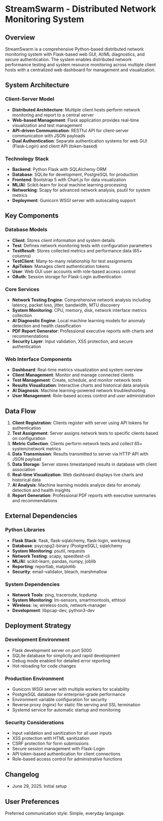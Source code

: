 # StreamSwarm - Distributed Network Monitoring System

## Overview

StreamSwarm is a comprehensive Python-based distributed network monitoring system with Flask-based web GUI, AI/ML diagnostics, and secure authentication. The system enables distributed network performance testing and system resource monitoring across multiple client hosts with a centralized web dashboard for management and visualization.

## System Architecture

### Client-Server Model
- **Distributed Architecture**: Multiple client hosts perform network monitoring and report to a central server
- **Web-based Management**: Flask application provides real-time visualization and test management
- **API-driven Communication**: RESTful API for client-server communication with JSON payloads
- **Dual Authentication**: Separate authentication systems for web GUI (Flask-Login) and client API (token-based)

### Technology Stack
- **Backend**: Python Flask with SQLAlchemy ORM
- **Database**: SQLite for development, PostgreSQL for production
- **Frontend**: Bootstrap 5 with Chart.js for data visualization
- **ML/AI**: Scikit-learn for local machine learning processing
- **Networking**: Scapy for advanced network analysis, psutil for system metrics
- **Deployment**: Gunicorn WSGI server with autoscaling support

## Key Components

### Database Models
- **Client**: Stores client information and system details
- **Test**: Defines network monitoring tests with configuration parameters
- **TestResult**: Stores collected metrics and performance data (65+ columns)
- **TestClient**: Many-to-many relationship for test assignments
- **ApiToken**: Manages client authentication tokens
- **User**: Web GUI user accounts with role-based access control
- **OAuth**: Session storage for Flask-Login authentication

### Core Services
- **Network Testing Engine**: Comprehensive network analysis including latency, packet loss, jitter, bandwidth, MTU discovery
- **System Monitoring**: CPU, memory, disk, network interface metrics collection
- **AI Diagnostic Engine**: Local machine learning models for anomaly detection and health classification
- **PDF Report Generator**: Professional executive reports with charts and recommendations
- **Security Layer**: Input validation, XSS protection, and secure authentication

### Web Interface Components
- **Dashboard**: Real-time metrics visualization and system overview
- **Client Management**: Monitor and manage connected clients
- **Test Management**: Create, schedule, and monitor network tests
- **Results Visualization**: Interactive charts and historical data analysis
- **AI Diagnosis**: Machine learning-powered network troubleshooting
- **User Management**: Role-based access control and user administration

## Data Flow

1. **Client Registration**: Clients register with server using API tokens for authentication
2. **Test Assignment**: Server assigns network tests to specific clients based on configuration
3. **Metric Collection**: Clients perform network tests and collect 65+ system/network metrics
4. **Data Transmission**: Results transmitted to server via HTTP API with JSON payload
5. **Data Storage**: Server stores timestamped results in database with client association
6. **Real-time Visualization**: Web dashboard displays live charts and historical data
7. **AI Analysis**: Machine learning models analyze data for anomaly detection and health insights
8. **Report Generation**: Professional PDF reports with executive summaries and recommendations

## External Dependencies

### Python Libraries
- **Flask Stack**: flask, flask-sqlalchemy, flask-login, werkzeug
- **Database**: psycopg2-binary (PostgreSQL), sqlalchemy
- **System Monitoring**: psutil, requests
- **Network Testing**: scapy, speedtest-cli
- **ML/AI**: scikit-learn, pandas, numpy, joblib
- **Reporting**: reportlab, matplotlib
- **Security**: email-validator, bleach, marshmallow

### System Dependencies
- **Network Tools**: ping, traceroute, tcpdump
- **System Monitoring**: lm-sensors, smartmontools, ethtool
- **Wireless**: iw, wireless-tools, network-manager
- **Development**: libpcap-dev, python3-dev

## Deployment Strategy

### Development Environment
- Flask development server on port 5000
- SQLite database for simplicity and rapid development
- Debug mode enabled for detailed error reporting
- Hot reloading for code changes

### Production Environment
- Gunicorn WSGI server with multiple workers for scalability
- PostgreSQL database for enterprise-grade performance
- Environment variable configuration for security
- Reverse proxy (nginx) for static file serving and SSL termination
- Systemd service for automatic startup and monitoring

### Security Considerations
- Input validation and sanitization for all user inputs
- XSS protection with HTML sanitization
- CSRF protection for form submissions
- Secure session management with Flask-Login
- API token-based authentication for client connections
- Role-based access control for administrative functions

## Changelog

- June 29, 2025. Initial setup

## User Preferences

Preferred communication style: Simple, everyday language.